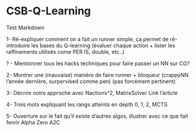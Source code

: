 # CSB-Q-Learning

Test Markdown

1- Ré-expliquer comment on a fait un runner simple, ça permet de ré-introduire les bases du Q-learning (évaluer chaque action + lister les raffinements utilisés come PER IS, double, etc..)

? - Mentionner tous les hacks techniques pour faire passer un NN sur CG?

2- Montrer une (mauvaise) manière de faire runner + bloqueur (crappyNN l’année dernière, surpervised comme pen)   (pas forcément pertinent)

3- Décrire notre approche avec Nactions^2, MatrixSolver
Link l’article

4- Trois mots expliquant les rangs atteints en depth 0, 1, 2, MCTS



5- Ouverture sur le fait qu’il existe d’autres algos, illustrer avec ce que fait fenrir
Alpha Zero A2C
